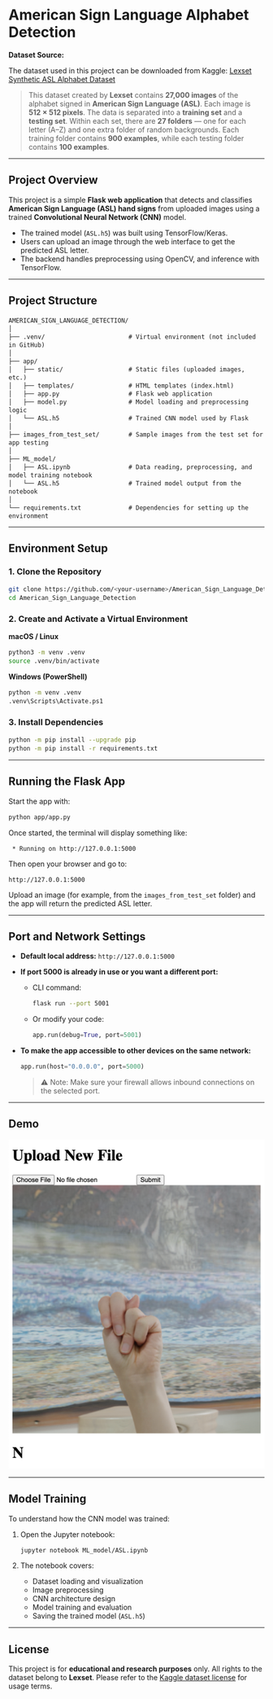 # American Sign Language Alphabet Detection

**Dataset Source:**
 
The dataset used in this project can be downloaded from Kaggle:
[Lexset Synthetic ASL Alphabet Dataset](https://www.kaggle.com/datasets/lexset/synthetic-asl-alphabet/data)

> This dataset created by **Lexset** contains **27,000 images** of the alphabet signed in **American Sign Language (ASL)**.
>  Each image is **512 × 512 pixels**.
>  The data is separated into a **training set** and a **testing set**.
>  Within each set, there are **27 folders** — one for each letter (A–Z) and one extra folder of random backgrounds.
>  Each training folder contains **900 examples**, while each testing folder contains **100 examples**.

------

## Project Overview

This project is a simple **Flask web application** that detects and classifies **American Sign Language (ASL) hand signs** from uploaded images using a trained **Convolutional Neural Network (CNN)** model.

- The trained model (`ASL.h5`) was built using TensorFlow/Keras.
- Users can upload an image through the web interface to get the predicted ASL letter.
- The backend handles preprocessing using OpenCV, and inference with TensorFlow.

------

## Project Structure

```
AMERICAN_SIGN_LANGUAGE_DETECTION/
│
├── .venv/                       # Virtual environment (not included in GitHub)
│
├── app/
│   ├── static/                  # Static files (uploaded images, etc.)
│   ├── templates/               # HTML templates (index.html)
│   ├── app.py                   # Flask web application
│   ├── model.py                 # Model loading and preprocessing logic
│   └── ASL.h5                   # Trained CNN model used by Flask
│
├── images_from_test_set/        # Sample images from the test set for app testing
│
├── ML_model/
│   ├── ASL.ipynb                # Data reading, preprocessing, and model training notebook
│   └── ASL.h5                   # Trained model output from the notebook
│
└── requirements.txt             # Dependencies for setting up the environment
```

------

## Environment Setup

### 1. Clone the Repository

```bash
git clone https://github.com/<your-username>/American_Sign_Language_Detection.git
cd American_Sign_Language_Detection
```

### 2. Create and Activate a Virtual Environment

**macOS / Linux**

```bash
python3 -m venv .venv
source .venv/bin/activate
```

**Windows (PowerShell)**

```bash
python -m venv .venv
.venv\Scripts\Activate.ps1
```

### 3. Install Dependencies

```bash
python -m pip install --upgrade pip
python -m pip install -r requirements.txt
```

------

## Running the Flask App

Start the app with:

```bash
python app/app.py
```

Once started, the terminal will display something like:

```
 * Running on http://127.0.0.1:5000
```

Then open your browser and go to:

```
http://127.0.0.1:5000
```

Upload an image (for example, from the `images_from_test_set` folder) and the app will return the predicted ASL letter.

------

## Port and Network Settings

- **Default local address:**
   `http://127.0.0.1:5000`

- **If port 5000 is already in use or you want a different port:**

  - CLI command:

    ```bash
    flask run --port 5001
    ```

  - Or modify your code:

    ```python
    app.run(debug=True, port=5001)
    ```

- **To make the app accessible to other devices on the same network:**

  ```python
  app.run(host="0.0.0.0", port=5000)
  ```

  > ⚠️ Note: Make sure your firewall allows inbound connections on the selected port.

------

## Demo

![Sample Input](demo.png)

------

## Model Training

To understand how the CNN model was trained:

1. Open the Jupyter notebook:

   ```bash
   jupyter notebook ML_model/ASL.ipynb
   ```

2. The notebook covers:

   - Dataset loading and visualization
   - Image preprocessing
   - CNN architecture design
   - Model training and evaluation
   - Saving the trained model (`ASL.h5`)


------

## License

This project is for **educational and research purposes** only.
 All rights to the dataset belong to **Lexset**.
 Please refer to the [Kaggle dataset license](https://www.kaggle.com/datasets/lexset/synthetic-asl-alphabet/data) for usage terms.
